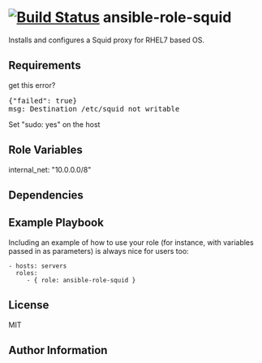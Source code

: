 [![Build Status](https://travis-ci.org/CSC-IT-Center-for-Science/ansible-role-squid.svg)](https://travis-ci.org/CSC-IT-Center-for-Science/ansible-role-squid)
ansible-role-squid
=========

Installs and configures a Squid proxy for RHEL7 based OS.

Requirements
------------

get this error?
<pre>
{"failed": true}
msg: Destination /etc/squid not writable
</pre>

Set "sudo: yes" on the host

Role Variables
--------------

internal_net: "10.0.0.0/8"


Dependencies
------------


Example Playbook
----------------

Including an example of how to use your role (for instance, with variables passed in as parameters) is always nice for users too:

    - hosts: servers
      roles:
         - { role: ansible-role-squid }

License
-------

MIT

Author Information
------------------
